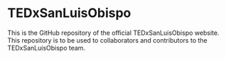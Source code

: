 # TEDxSanLuisObispo

This is the GitHub repository of the official TEDxSanLuisObispo website. This repository is to be used to collaborators and contributors to the TEDxSanLuisObispo team.